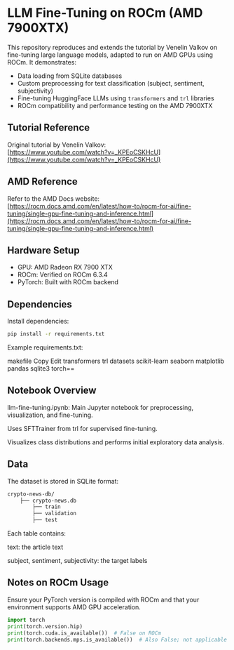 # LLM Fine-Tuning on ROCm (AMD 7900XTX)

This repository reproduces and extends the tutorial by Venelin Valkov on fine-tuning large language models, adapted to run on AMD GPUs using ROCm. It demonstrates:

- Data loading from SQLite databases
- Custom preprocessing for text classification (subject, sentiment, subjectivity)
- Fine-tuning HuggingFace LLMs using `transformers` and `trl` libraries
- ROCm compatibility and performance testing on the AMD 7900XTX

## Tutorial Reference

Original tutorial by Venelin Valkov:  
[https://www.youtube.com/watch?v=_KPEoCSKHcU](https://www.youtube.com/watch?v=_KPEoCSKHcU)

## AMD Reference
Refer to the AMD Docs website:
[https://rocm.docs.amd.com/en/latest/how-to/rocm-for-ai/fine-tuning/single-gpu-fine-tuning-and-inference.html](https://rocm.docs.amd.com/en/latest/how-to/rocm-for-ai/fine-tuning/single-gpu-fine-tuning-and-inference.html)
## Hardware Setup

- GPU: AMD Radeon RX 7900 XTX
- ROCm: Verified on ROCm 6.3.4
- PyTorch: Built with ROCm backend

## Dependencies

Install dependencies:

```bash
pip install -r requirements.txt
```

Example requirements.txt:

makefile
Copy
Edit
transformers
trl
datasets
scikit-learn
seaborn
matplotlib
pandas
sqlite3
torch==<rocm-compatible-version>

## Notebook Overview

llm-fine-tuning.ipynb: Main Jupyter notebook for preprocessing, visualization, and fine-tuning.

Uses SFTTrainer from trl for supervised fine-tuning.

Visualizes class distributions and performs initial exploratory data analysis.

## Data
The dataset is stored in SQLite format:

```bash
crypto-news-db/
    ├── crypto-news.db
        ├── train
        ├── validation
        ├── test
```

Each table contains:

text: the article text

subject, sentiment, subjectivity: the target labels

## Notes on ROCm Usage
Ensure your PyTorch version is compiled with ROCm and that your environment supports AMD GPU acceleration.

```python
import torch
print(torch.version.hip)
print(torch.cuda.is_available())  # False on ROCm
print(torch.backends.mps.is_available())  # Also False; not applicable
```
